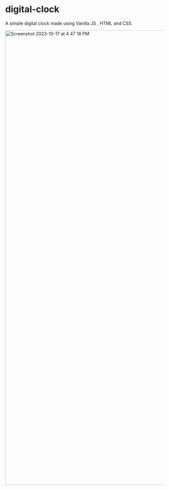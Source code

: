 # digital-clock

A simple digital clock made using Vanilla JS , HTML and CSS. 

<img width="1440" alt="Screenshot 2023-10-17 at 4 47 18 PM" src="https://github.com/anubhutisinha04/digital-clock/assets/40819989/c8b8c344-f487-4c70-8c4f-45138f20c5bf">
